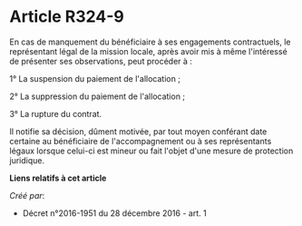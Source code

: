 # Article R324-9

En  cas de manquement du bénéficiaire à ses engagements contractuels, le  représentant légal de la mission locale, après
avoir mis à même  l'intéressé de présenter ses observations, peut procéder à : 

1° La suspension du paiement de l'allocation ; 

2° La suppression du paiement de l'allocation ; 

3° La rupture du contrat. 

Il notifie sa décision, dûment motivée, par tout moyen conférant date  certaine au bénéficiaire de l'accompagnement ou à ses
représentants  légaux lorsque celui-ci est mineur ou fait l'objet d'une mesure de  protection juridique.

**Liens relatifs à cet article**

_Créé par_:

  - Décret n°2016-1951 du 28 décembre 2016 - art. 1
